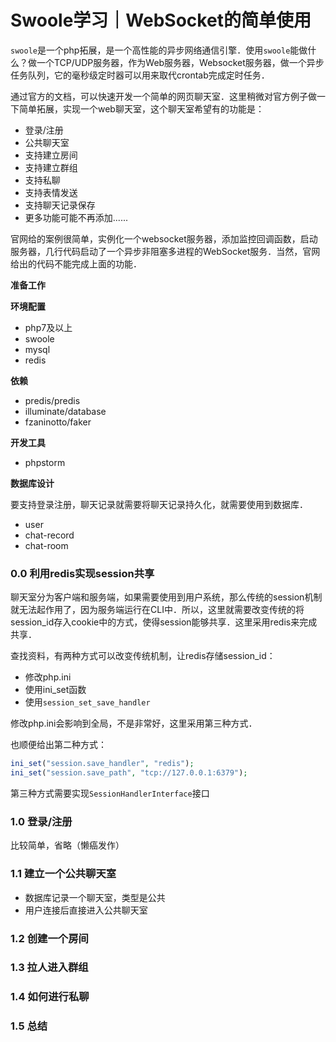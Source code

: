 # Swoole学习｜WebSocket的简单使用

`swoole`是一个php拓展，是一个高性能的异步网络通信引擎．使用`swoole`能做什么？做一个TCP/UDP服务器，作为Web服务器，Websocket服务器，做一个异步任务队列，它的毫秒级定时器可以用来取代crontab完成定时任务．

通过官方的文档，可以快速开发一个简单的网页聊天室．这里稍微对官方例子做一下简单拓展，实现一个web聊天室，这个聊天室希望有的功能是：

- 登录/注册
- 公共聊天室
- 支持建立房间
- 支持建立群组
- 支持私聊
- 支持表情发送
- 支持聊天记录保存
- 更多功能可能不再添加......


官网给的案例很简单，实例化一个websocket服务器，添加监控回调函数，启动服务器，几行代码启动了一个异步非阻塞多进程的WebSocket服务．当然，官网给出的代码不能完成上面的功能．

**准备工作**

**环境配置**

- php7及以上
- swoole
- mysql
- redis

**依赖**

- predis/predis
- illuminate/database
- fzaninotto/faker

**开发工具**

- phpstorm


**数据库设计**

要支持登录注册，聊天记录就需要将聊天记录持久化，就需要使用到数据库．

- user
- chat-record
- chat-room

### 0.0 利用redis实现session共享

聊天室分为客户端和服务端，如果需要使用到用户系统，那么传统的session机制就无法起作用了，因为服务端运行在CLI中．所以，这里就需要改变传统的将session_id存入cookie中的方式，使得session能够共享．这里采用redis来完成共享．

查找资料，有两种方式可以改变传统机制，让redis存储session_id：

- 修改php.ini
- 使用ini_set函数
- 使用`session_set_save_handler`

修改php.ini会影响到全局，不是非常好，这里采用第三种方式．

也顺便给出第二种方式：
```php
ini_set("session.save_handler", "redis");
ini_set("session.save_path", "tcp://127.0.0.1:6379");
```

第三种方式需要实现`SessionHandlerInterface`接口

### 1.0 登录/注册

比较简单，省略（懒癌发作）

### 1.1 建立一个公共聊天室

- 数据库记录一个聊天室，类型是公共
- 用户连接后直接进入公共聊天室

### 1.2 创建一个房间

### 1.3 拉人进入群组

### 1.4 如何进行私聊

### 1.5 总结
